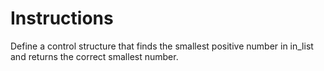 # Instructions

Define a control structure that finds the smallest positive number in in_list and returns the correct smallest number.